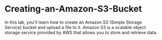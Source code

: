 # Creating-an-Amazon-S3-Bucket
In this lab, you'll learn how to create an Amazon S3 (Simple Storage Service) bucket and upload a file to it. Amazon S3 is a scalable object storage service provided by AWS that allows you to store and retrieve data.
